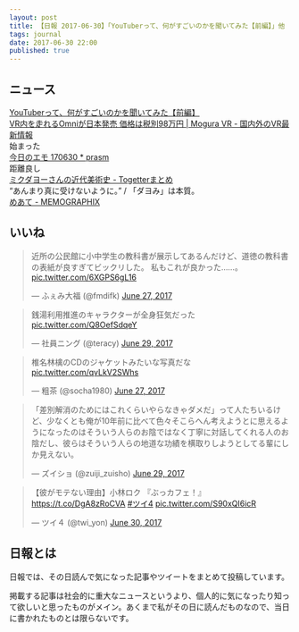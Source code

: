 ```yaml
---
layout: post
title: 【日報 2017-06-30】「YouTuberって、何がすごいのかを聞いてみた【前編】」他
tags: journal
date: 2017-06-30 22:00
published: true
---
```



## ニュース

<div class="news"><a href="http://www.uuum.co.jp/article/13206" target="_blank">YouTuberって、何がすごいのかを聞いてみた【前編】</a>
<div class="newscomme"></div>
</div>

<div class="news"><a href="http://www.moguravr.com/vr-omni/" target="_blank">VR内を走れるOmniが日本発売 価格は税別98万円 | Mogura VR - 国内外のVR最新情報</a>
<div class="newscomme">始まった
</div>
</div>

<div class="news"><a href="https://prasm.blog/26358" target="_blank">今日のエモ 170630 * prasm</a>
<div class="newscomme">距離良し
</div>
</div>

<div class="news"><a href="https://togetter.com/li/1124361" target="_blank">ミクダヨーさんの近代美術史 - Togetterまとめ</a>
<div class="newscomme">“あんまり真に受けないように。” / 「ダヨみ」は本質。
</div>
</div>

<div class="news"><a href="http://text.sanographix.net/entry/2017/06/30/133632" target="_blank">めあて - MEMOGRAPHIX</a>
<div class="newscomme"></div>
</div>


## いいね

 <blockquote class="twitter-tweet"><p lang="ja" dir="ltr">近所の公民館に小中学生の教科書が展示してあるんだけど、道徳の教科書の表紙が良すぎてビックリした。 
私もこれが良かった……。 <a href="https://t.co/6XGPS6gL16">pic.twitter.com/6XGPS6gL16</a></p>&mdash; ふぇみ大福 (@fmdifk) <a href="https://twitter.com/fmdifk/status/879618027896963072">June 27, 2017</a></blockquote>
<script async src="//platform.twitter.com/widgets.js" charset="utf-8"></script> 
 
 
<blockquote class="twitter-tweet"><p lang="ja" dir="ltr">銭湯利用推進のキャラクターが全身狂気だった <a href="https://t.co/Q8OefSdqeY">pic.twitter.com/Q8OefSdqeY</a></p>&mdash; 社員ニング (@teracy) <a href="https://twitter.com/teracy/status/880260189399597056">June 29, 2017</a></blockquote>
<script async src="//platform.twitter.com/widgets.js" charset="utf-8"></script> 
 
 
<blockquote class="twitter-tweet"><p lang="ja" dir="ltr">椎名林檎のCDのジャケットみたいな写真だな <a href="https://t.co/qvLkV2SWhs">pic.twitter.com/qvLkV2SWhs</a></p>&mdash; 粗茶 (@socha1980) <a href="https://twitter.com/socha1980/status/879533297537130496">June 27, 2017</a></blockquote>
<script async src="//platform.twitter.com/widgets.js" charset="utf-8"></script> 
 
 
<blockquote class="twitter-tweet"><p lang="ja" dir="ltr">「差別解消のためにはこれくらいやらなきゃダメだ」って人たちいるけど、少なくとも俺が10年前に比べて色々そこらへん考えようとに思えるようになったのはそういう人らのお陰ではなく丁寧に対話してくれる人のお陰だし、彼らはそういう人らの地道な功績を横取りしようとしてる輩にしか見えない。</p>&mdash; ズイショ (@zuiji_zuisho) <a href="https://twitter.com/zuiji_zuisho/status/880398949944664064">June 29, 2017</a></blockquote>
<script async src="//platform.twitter.com/widgets.js" charset="utf-8"></script> 
 
 
<blockquote class="twitter-tweet"><p lang="ja" dir="ltr">【彼がモテない理由】小林ロク 『ぶっカフェ！』 <a href="https://t.co/DgA8zRoCVA">https://t.co/DgA8zRoCVA</a> <a href="https://twitter.com/hashtag/%E3%83%84%E3%82%A44?src=hash">#ツイ4</a> <a href="https://t.co/S90xQI6icR">pic.twitter.com/S90xQI6icR</a></p>&mdash; ツイ４ (@twi_yon) <a href="https://twitter.com/twi_yon/status/880697432677470209">June 30, 2017</a></blockquote>
<script async src="//platform.twitter.com/widgets.js" charset="utf-8"></script> 
 

## 日報とは

日報では、その日読んで気になった記事やツイートをまとめて投稿しています。

掲載する記事は社会的に重大なニュースというより、個人的に気になったり知って欲しいと思ったものがメイン。あくまで私がその日に読んだものなので、当日に書かれたものとは限らないです。